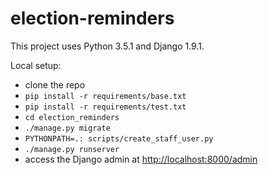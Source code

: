# election-reminders

This project uses Python 3.5.1 and Django 1.9.1.

Local setup:
* clone the repo
* `pip install -r requirements/base.txt`
* `pip install -r requirements/test.txt`
* `cd election_reminders`
* `./manage.py migrate`
* `PYTHONPATH=.: scripts/create_staff_user.py`
* `./manage.py runserver`
* access the Django admin at [http://localhost:8000/admin](http://localhost:8000/admin)
